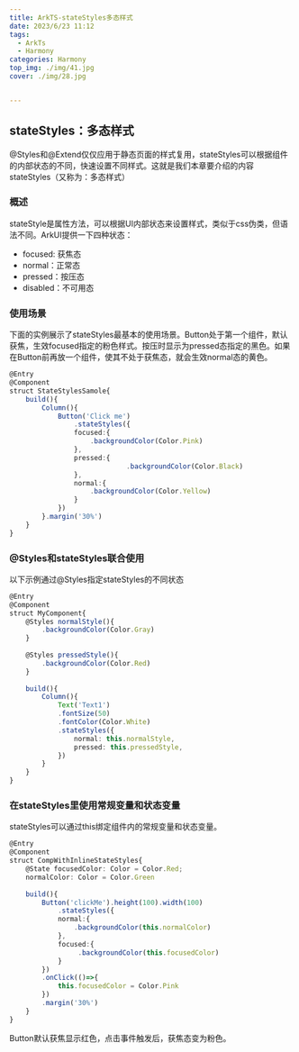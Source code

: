```yaml
---
title: ArkTS-stateStyles多态样式
date: 2023/6/23 11:12
tags: 
  - ArkTs
  - Harmony
categories: Harmony
top_img: ./img/41.jpg
cover: ./img/28.jpg


---
```




## stateStyles：多态样式

@Styles和@Extend仅仅应用于静态页面的样式复用，stateStyles可以根据组件的内部状态的不同，快速设置不同样式。这就是我们本章要介绍的内容stateStyles（又称为：多态样式）

### 概述

stateStyle是属性方法，可以根据UI内部状态来设置样式，类似于css伪类，但语法不同。ArkUI提供一下四种状态：

- focused: 获焦态
- normal：正常态
- pressed：按压态
- disabled：不可用态

### 使用场景

下面的实例展示了stateStyles最基本的使用场景。Button处于第一个组件，默认获焦，生效focused指定的粉色样式。按压时显示为pressed态指定的黑色。如果在Button前再放一个组件，使其不处于获焦态，就会生效normal态的黄色。

```typescript
@Entry
@Component
struct StateStylesSamole{
    build(){
        Column(){
            Button('Click me')
            	.stateStyles({
                focused:{
                    .backgroundColor(Color.Pink)
                },
                pressed:{
                             .backgroundColor(Color.Black)
                },
                normal:{
                    .backgroundColor(Color.Yellow)
                }
            })
        }.margin('30%')
    }
}
```



### @Styles和stateStyles联合使用

以下示例通过@Styles指定stateStyles的不同状态

```typescript
@Entry
@Component
struct MyComponent{
    @Styles normalStyle(){
        .backgroundColor(Color.Gray)
    }
    
    @Styles pressedStyle(){
        .backgroundColor(Color.Red)
    }
    
    build(){
        Column(){
            Text('Text1')
            .fontSize(50)
            .fontColor(Color.White)
            .stateStyles({
                normal: this.normalStyle,
                pressed: this.pressedStyle,
            })
        }
    }
}
```

### 在stateStyles里使用常规变量和状态变量

stateStyles可以通过this绑定组件内的常规变量和状态变量。

```typescript
@Entry
@Component
struct CompWithInlineStateStyles{
    @State focusedColor: Color = Color.Red;
    normalColor: Color = Color.Green
    
    build(){
        Button('clickMe').height(100).width(100)
        	.stateStyles({
            normal:{
                .backgroundColor(this.normalColor)
            },
            focused:{
                 .backgroundColor(this.focusedColor)
            }
        })
        .onClick(()=>{
            this.focusedColor = Color.Pink
        })
		.margin('30%')
    }
}
```

Button默认获焦显示红色，点击事件触发后，获焦态变为粉色。

